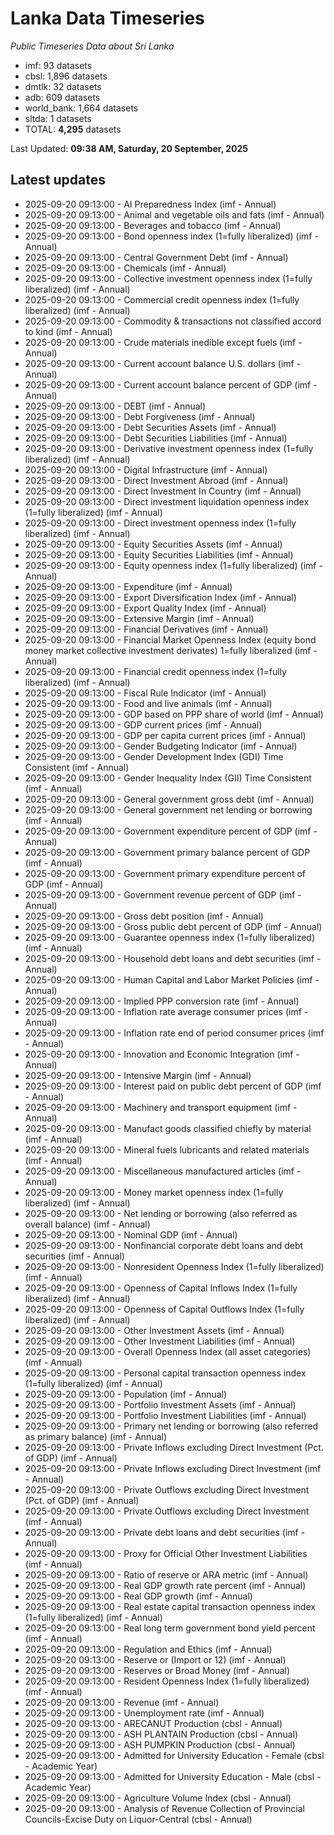 # Lanka Data Timeseries
*Public Timeseries Data about Sri Lanka*

* imf: 93 datasets
* cbsl: 1,896 datasets
* dmtlk: 32 datasets
* adb: 609 datasets
* world_bank: 1,664 datasets
* sltda: 1 datasets
* TOTAL: **4,295** datasets

Last Updated: **09:38 AM, Saturday, 20 September, 2025**

## Latest updates

* 2025-09-20 09:13:00 - AI Preparedness Index (imf - Annual)
* 2025-09-20 09:13:00 - Animal and vegetable oils and fats (imf - Annual)
* 2025-09-20 09:13:00 - Beverages and tobacco (imf - Annual)
* 2025-09-20 09:13:00 - Bond openness index (1=fully liberalized) (imf - Annual)
* 2025-09-20 09:13:00 - Central Government Debt (imf - Annual)
* 2025-09-20 09:13:00 - Chemicals (imf - Annual)
* 2025-09-20 09:13:00 - Collective investment openness index (1=fully liberalized) (imf - Annual)
* 2025-09-20 09:13:00 - Commercial credit openness index (1=fully liberalized) (imf - Annual)
* 2025-09-20 09:13:00 - Commodity & transactions not classified accord to kind (imf - Annual)
* 2025-09-20 09:13:00 - Crude materials inedible except fuels (imf - Annual)
* 2025-09-20 09:13:00 - Current account balance U.S. dollars (imf - Annual)
* 2025-09-20 09:13:00 - Current account balance percent of GDP (imf - Annual)
* 2025-09-20 09:13:00 - DEBT (imf - Annual)
* 2025-09-20 09:13:00 - Debt Forgiveness (imf - Annual)
* 2025-09-20 09:13:00 - Debt Securities Assets (imf - Annual)
* 2025-09-20 09:13:00 - Debt Securities Liabilities (imf - Annual)
* 2025-09-20 09:13:00 - Derivative investment openness index (1=fully liberalized) (imf - Annual)
* 2025-09-20 09:13:00 - Digital Infrastructure (imf - Annual)
* 2025-09-20 09:13:00 - Direct Investment Abroad (imf - Annual)
* 2025-09-20 09:13:00 - Direct Investment In Country (imf - Annual)
* 2025-09-20 09:13:00 - Direct investment liquidation openness index (1=fully liberalized) (imf - Annual)
* 2025-09-20 09:13:00 - Direct investment openness index (1=fully liberalized) (imf - Annual)
* 2025-09-20 09:13:00 - Equity Securities Assets (imf - Annual)
* 2025-09-20 09:13:00 - Equity Securities Liabilities (imf - Annual)
* 2025-09-20 09:13:00 - Equity openness index (1=fully liberalized) (imf - Annual)
* 2025-09-20 09:13:00 - Expenditure (imf - Annual)
* 2025-09-20 09:13:00 - Export Diversification Index (imf - Annual)
* 2025-09-20 09:13:00 - Export Quality Index (imf - Annual)
* 2025-09-20 09:13:00 - Extensive Margin (imf - Annual)
* 2025-09-20 09:13:00 - Financial Derivatives (imf - Annual)
* 2025-09-20 09:13:00 - Financial Market Openness Index (equity bond money market collective investment derivates) 1=fully liberalized (imf - Annual)
* 2025-09-20 09:13:00 - Financial credit openness index (1=fully liberalized) (imf - Annual)
* 2025-09-20 09:13:00 - Fiscal Rule Indicator (imf - Annual)
* 2025-09-20 09:13:00 - Food and live animals (imf - Annual)
* 2025-09-20 09:13:00 - GDP based on PPP share of world (imf - Annual)
* 2025-09-20 09:13:00 - GDP current prices (imf - Annual)
* 2025-09-20 09:13:00 - GDP per capita current prices (imf - Annual)
* 2025-09-20 09:13:00 - Gender Budgeting Indicator (imf - Annual)
* 2025-09-20 09:13:00 - Gender Development Index (GDI) Time Consistent (imf - Annual)
* 2025-09-20 09:13:00 - Gender Inequality Index (GII) Time Consistent (imf - Annual)
* 2025-09-20 09:13:00 - General government gross debt (imf - Annual)
* 2025-09-20 09:13:00 - General government net lending or borrowing (imf - Annual)
* 2025-09-20 09:13:00 - Government expenditure percent of GDP (imf - Annual)
* 2025-09-20 09:13:00 - Government primary balance percent of GDP (imf - Annual)
* 2025-09-20 09:13:00 - Government primary expenditure percent of GDP (imf - Annual)
* 2025-09-20 09:13:00 - Government revenue percent of GDP (imf - Annual)
* 2025-09-20 09:13:00 - Gross debt position (imf - Annual)
* 2025-09-20 09:13:00 - Gross public debt percent of GDP (imf - Annual)
* 2025-09-20 09:13:00 - Guarantee openness index (1=fully liberalized) (imf - Annual)
* 2025-09-20 09:13:00 - Household debt loans and debt securities (imf - Annual)
* 2025-09-20 09:13:00 - Human Capital and Labor Market Policies (imf - Annual)
* 2025-09-20 09:13:00 - Implied PPP conversion rate (imf - Annual)
* 2025-09-20 09:13:00 - Inflation rate average consumer prices (imf - Annual)
* 2025-09-20 09:13:00 - Inflation rate end of period consumer prices (imf - Annual)
* 2025-09-20 09:13:00 - Innovation and Economic Integration (imf - Annual)
* 2025-09-20 09:13:00 - Intensive Margin (imf - Annual)
* 2025-09-20 09:13:00 - Interest paid on public debt percent of GDP (imf - Annual)
* 2025-09-20 09:13:00 - Machinery and transport equipment (imf - Annual)
* 2025-09-20 09:13:00 - Manufact goods classified chiefly by material (imf - Annual)
* 2025-09-20 09:13:00 - Mineral fuels lubricants and related materials (imf - Annual)
* 2025-09-20 09:13:00 - Miscellaneous manufactured articles (imf - Annual)
* 2025-09-20 09:13:00 - Money market openness index (1=fully liberalized) (imf - Annual)
* 2025-09-20 09:13:00 - Net lending or borrowing (also referred as overall balance) (imf - Annual)
* 2025-09-20 09:13:00 - Nominal GDP (imf - Annual)
* 2025-09-20 09:13:00 - Nonfinancial corporate debt loans and debt securities (imf - Annual)
* 2025-09-20 09:13:00 - Nonresident Openness Index (1=fully liberalized) (imf - Annual)
* 2025-09-20 09:13:00 - Openness of Capital Inflows Index (1=fully liberalized) (imf - Annual)
* 2025-09-20 09:13:00 - Openness of Capital Outflows Index (1=fully liberalized) (imf - Annual)
* 2025-09-20 09:13:00 - Other Investment Assets (imf - Annual)
* 2025-09-20 09:13:00 - Other Investment Liabilities (imf - Annual)
* 2025-09-20 09:13:00 - Overall Openness Index (all asset categories) (imf - Annual)
* 2025-09-20 09:13:00 - Personal capital transaction openness index (1=fully liberalized) (imf - Annual)
* 2025-09-20 09:13:00 - Population (imf - Annual)
* 2025-09-20 09:13:00 - Portfolio Investment Assets (imf - Annual)
* 2025-09-20 09:13:00 - Portfolio Investment Liabilities (imf - Annual)
* 2025-09-20 09:13:00 - Primary net lending or borrowing (also referred as primary balance) (imf - Annual)
* 2025-09-20 09:13:00 - Private Inflows excluding Direct Investment (Pct. of GDP) (imf - Annual)
* 2025-09-20 09:13:00 - Private Inflows excluding Direct Investment (imf - Annual)
* 2025-09-20 09:13:00 - Private Outflows excluding Direct Investment (Pct. of GDP) (imf - Annual)
* 2025-09-20 09:13:00 - Private Outflows excluding Direct Investment (imf - Annual)
* 2025-09-20 09:13:00 - Private debt loans and debt securities (imf - Annual)
* 2025-09-20 09:13:00 - Proxy for Official Other Investment Liabilities (imf - Annual)
* 2025-09-20 09:13:00 - Ratio of reserve or ARA metric (imf - Annual)
* 2025-09-20 09:13:00 - Real GDP growth rate percent (imf - Annual)
* 2025-09-20 09:13:00 - Real GDP growth (imf - Annual)
* 2025-09-20 09:13:00 - Real estate capital transaction openness index (1=fully liberalized) (imf - Annual)
* 2025-09-20 09:13:00 - Real long term government bond yield percent (imf - Annual)
* 2025-09-20 09:13:00 - Regulation and Ethics (imf - Annual)
* 2025-09-20 09:13:00 - Reserve or (Import or 12) (imf - Annual)
* 2025-09-20 09:13:00 - Reserves or Broad Money (imf - Annual)
* 2025-09-20 09:13:00 - Resident Openness Index (1=fully liberalized) (imf - Annual)
* 2025-09-20 09:13:00 - Revenue (imf - Annual)
* 2025-09-20 09:13:00 - Unemployment rate (imf - Annual)
* 2025-09-20 09:13:00 - ARECANUT Production (cbsl - Annual)
* 2025-09-20 09:13:00 - ASH PLANTAIN Production (cbsl - Annual)
* 2025-09-20 09:13:00 - ASH PUMPKIN Production (cbsl - Annual)
* 2025-09-20 09:13:00 - Admitted for University Education - Female (cbsl - Academic Year)
* 2025-09-20 09:13:00 - Admitted for University Education - Male (cbsl - Academic Year)
* 2025-09-20 09:13:00 - Agriculture Volume Index (cbsl - Annual)
* 2025-09-20 09:13:00 - Analysis of Revenue Collection of Provincial Councils-Excise Duty on Liquor-Central (cbsl - Annual)